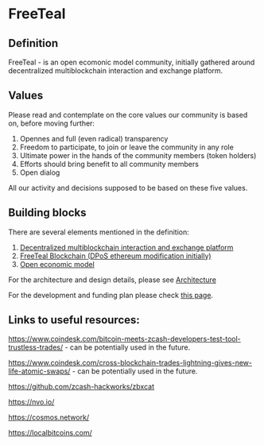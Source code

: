 # FreeTeal

## Definition
FreeTeal - is an open ecomonic model community, initially gathered around decentralized multiblockchain interaction and exchange platform.

## Values
Please read and contemplate on the core values our community is based on, before moving further:
1. Opennes and full (even radical) transparency
2. Freedom to participate, to join or leave the community in any role
3. Ultimate power in the hands of the community members (token holders)
4. Efforts should bring benefit to all community members
5. Open dialog

All our activity and decisions supposed to be based on these five values. 

## Building blocks
There are several elements mentioned in the definition:
1. [Decentralized multiblockchain interaction and exchange platform](https://github.com/defree-foundation-one/wiki/blob/master/multiblockchain_interaction_platform.md)
2. [FreeTeal Blockchain (DPoS ethereum modification initially)](https://github.com/freeteal-foundation-one/wiki/blob/master/blockchain.md)
3. [Open economic model](https://github.com/freeteal-foundation-one/wiki/blob/master/open_economic_model.md)

For the architecture and design details, please see [Architecture](https://github.com/freeteal-foundation-one/wiki/blob/master/architecture.md)

For the development and funding plan please check [this page](https://github.com/freeteal-foundation-one/wiki/blob/master/development_plan.md). 

## Links to useful resources:

https://www.coindesk.com/bitcoin-meets-zcash-developers-test-tool-trustless-trades/ - can be potentially used in the future.

https://www.coindesk.com/cross-blockchain-trades-lightning-gives-new-life-atomic-swaps/ - can be potentially used in the future.

https://github.com/zcash-hackworks/zbxcat

https://nvo.io/

https://cosmos.network/

https://localbitcoins.com/
